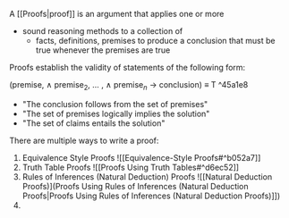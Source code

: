 A [[Proofs|proof]] is an argument that applies one or more

- sound reasoning methods to a collection of
  - facts, definitions, premises to produce a conclusion that must be true whenever the premises are true

Proofs establish the validity of statements of the following form:

(premise, $\wedge$ premise$_2$, $\ldots$ , $\wedge$ premise$_n$ $\rightarrow$ conclusion) $\equiv$ T ^45a1e8

- "The conclusion follows from the set of premises"
- "The set of premises logically implies the solution"
- "The set of claims entails the solution"

There are multiple ways to write a proof:

1. Equivalence Style Proofs ![[Equivalence-Style Proofs#^b052a7]]
2. Truth Table Proofs ![[Proofs Using Truth Tables#^d6ec52]]
3. Rules of Inferences (Natural Deduction) Proofs ![[Natural Deduction Proofs)](Proofs Using Rules of Inferences (Natural Deduction Proofs|Proofs Using Rules of Inferences (Natural Deduction Proofs)]])
4.
